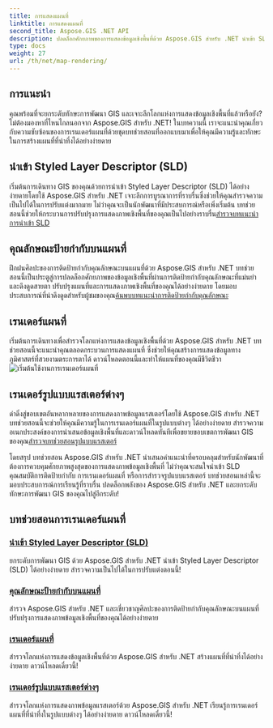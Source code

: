 ```yaml
---
title: การแสดงแผนที่
linktitle: การแสดงแผนที่
second_title: Aspose.GIS .NET API
description: ปลดล็อกศักยภาพของการแสดงข้อมูลเชิงพื้นที่ด้วย Aspose.GIS สำหรับ .NET นำเข้า SLD คุณสมบัติป้ายกำกับ และเรนเดอร์แผนที่ที่น่าทึ่งได้อย่างง่ายดาย สำรวจตอนนี้!
type: docs
weight: 27
url: /th/net/map-rendering/
---
```

## การแนะนำ
คุณพร้อมที่จะยกระดับทักษะการพัฒนา GIS และเจาะลึกโลกแห่งการแสดงข้อมูลเชิงพื้นที่แล้วหรือยัง? ไม่ต้องมองหาที่ไหนไกลนอกจาก Aspose.GIS สำหรับ .NET! ในบทความนี้ เราจะแนะนำคุณเกี่ยวกับความซับซ้อนของการเรนเดอร์แผนที่ด้วยชุดบทช่วยสอนที่ออกแบบมาเพื่อให้คุณมีความรู้และทักษะในการสร้างแผนที่ที่น่าทึ่งได้อย่างง่ายดาย

## นำเข้า Styled Layer Descriptor (SLD)

 เริ่มต้นการเดินทาง GIS ของคุณด้วยการนำเข้า Styled Layer Descriptor (SLD) ได้อย่างง่ายดายโดยใช้ Aspose.GIS สำหรับ .NET เจาะลึกการบูรณาการที่ราบรื่นซึ่งช่วยให้คุณสำรวจความเป็นไปได้ในการปรับแต่งมากมาย ไม่ว่าคุณจะเป็นนักพัฒนาที่มีประสบการณ์หรือเพิ่งเริ่มต้น บทช่วยสอนนี้ช่วยให้กระบวนการปรับปรุงการแสดงภาพเชิงพื้นที่ของคุณเป็นไปอย่างราบรื่น[สำรวจบทแนะนำการนำเข้า SLD](./import-styled-layer-descriptor/)

## คุณลักษณะป้ายกำกับบนแผนที่

ฝึกฝนศิลปะของการติดป้ายกำกับคุณลักษณะบนแผนที่ด้วย Aspose.GIS สำหรับ .NET บทช่วยสอนนี้เป็นประตูสู่การปลดล็อกศักยภาพของข้อมูลเชิงพื้นที่ผ่านการติดป้ายกำกับคุณลักษณะที่แม่นยำและดึงดูดสายตา ปรับปรุงแผนที่และการแสดงภาพเชิงพื้นที่ของคุณได้อย่างง่ายดาย โดยมอบประสบการณ์ที่น่าดึงดูดสำหรับผู้ชมของคุณ[ค้นพบบทแนะนำการติดป้ายกำกับคุณลักษณะ](./label-features-on-map/)

## เรนเดอร์แผนที่

 เริ่มต้นการเดินทางเพื่อสำรวจโลกแห่งการแสดงข้อมูลเชิงพื้นที่ด้วย Aspose.GIS สำหรับ .NET บทช่วยสอนนี้จะแนะนำคุณตลอดกระบวนการแสดงแผนที่ ซึ่งช่วยให้คุณสร้างการแสดงข้อมูลทางภูมิศาสตร์ที่สวยงามตระการตาได้ ดาวน์โหลดตอนนี้และทำให้แผนที่ของคุณมีชีวิตชีวา![เริ่มต้นใช้งานการเรนเดอร์แผนที่](./render-a-map/)

## เรนเดอร์รูปแบบแรสเตอร์ต่างๆ

ดำดิ่งสู่ขอบเขตอันหลากหลายของการแสดงภาพข้อมูลแรสเตอร์โดยใช้ Aspose.GIS สำหรับ .NET บทช่วยสอนนี้จะช่วยให้คุณมีความรู้ในการเรนเดอร์แผนที่ในรูปแบบต่างๆ ได้อย่างง่ายดาย สำรวจความอเนกประสงค์ของการนำเสนอข้อมูลเชิงพื้นที่และดาวน์โหลดทันทีเพื่อขยายขอบเขตการพัฒนา GIS ของคุณ[สำรวจบทช่วยสอนรูปแบบแรสเตอร์](./render-various-raster-formats/)

โดยสรุป บทช่วยสอน Aspose.GIS สำหรับ .NET นำเสนอคำแนะนำที่ครอบคลุมสำหรับนักพัฒนาที่ต้องการควบคุมศักยภาพสูงสุดของการแสดงภาพข้อมูลเชิงพื้นที่ ไม่ว่าคุณจะสนใจนำเข้า SLD คุณสมบัติการติดป้ายกำกับ การเรนเดอร์แผนที่ หรือการสำรวจรูปแบบแรสเตอร์ บทช่วยสอนเหล่านี้จะมอบประสบการณ์การเรียนรู้ที่ราบรื่น ปลดล็อกพลังของ Aspose.GIS สำหรับ .NET และยกระดับทักษะการพัฒนา GIS ของคุณไปสู่อีกระดับ!
## บทช่วยสอนการเรนเดอร์แผนที่
### [นำเข้า Styled Layer Descriptor (SLD)](./import-styled-layer-descriptor/)
ยกระดับการพัฒนา GIS ด้วย Aspose.GIS สำหรับ .NET นำเข้า Styled Layer Descriptor (SLD) ได้อย่างง่ายดาย สำรวจความเป็นไปได้ในการปรับแต่งตอนนี้!
### [คุณลักษณะป้ายกำกับบนแผนที่](./label-features-on-map/)
สำรวจ Aspose.GIS สำหรับ .NET และเชี่ยวชาญศิลปะของการติดป้ายกำกับคุณลักษณะบนแผนที่ ปรับปรุงการแสดงภาพข้อมูลเชิงพื้นที่ของคุณได้อย่างง่ายดาย
### [เรนเดอร์แผนที่](./render-a-map/)
สำรวจโลกแห่งการแสดงข้อมูลเชิงพื้นที่ด้วย Aspose.GIS สำหรับ .NET สร้างแผนที่ที่น่าทึ่งได้อย่างง่ายดาย ดาวน์โหลดเดี๋ยวนี้!
### [เรนเดอร์รูปแบบแรสเตอร์ต่างๆ](./render-various-raster-formats/)
สำรวจโลกแห่งการแสดงภาพข้อมูลแรสเตอร์ด้วย Aspose.GIS สำหรับ .NET เรียนรู้การเรนเดอร์แผนที่ที่น่าทึ่งในรูปแบบต่างๆ ได้อย่างง่ายดาย ดาวน์โหลดเดี๋ยวนี้!
